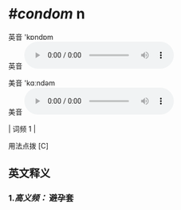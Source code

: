 # ***\#condom*** n
英音 'kɒndɒm  
英音
<audio src="./media/condom-B.aac" controls="controls"></audio>

美音 'kɑːndəm  
美音
<audio src="./media/condom.aac" controls="controls"></audio>



| 词频 1 |  

用法点拨   [C]

英文释义
---
### 1.*高义频：* **避孕套**  


